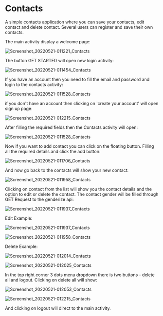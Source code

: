 # Contacts
A simple contacts application where you can save your contacts, edit contact and delete contact. Several users can register and save their own contacts.

The main activity display a welcome page:

![Screenshot_20220521-011221_Contacts](https://user-images.githubusercontent.com/68230346/169620016-bf3a971d-1ca8-42cb-858a-31bb73810bff.jpg)

The button GET STARTED will open new login activity:

![Screenshot_20220521-011454_Contacts](https://user-images.githubusercontent.com/68230346/169620057-748727e3-7027-47ba-92ad-2bdef8c03970.jpg)

If you have an account then you need to fill the email and password and login to the contacts activity:

![Screenshot_20220521-011528_Contacts](https://user-images.githubusercontent.com/68230346/169620082-45ebb0fb-43cc-4b59-8d13-872ac8963859.jpg)

if you don't have an account then clicking on 'create your account' will open sign up page:

![Screenshot_20220521-012215_Contacts](https://user-images.githubusercontent.com/68230346/169620562-e7f882c5-22dd-4629-86c1-b0aea045485e.jpg)

After filling the required fields then the Contacts activity will open:

![Screenshot_20220521-011528_Contacts](https://user-images.githubusercontent.com/68230346/169620082-45ebb0fb-43cc-4b59-8d13-872ac8963859.jpg)

Now if you want to add contact you can click on the floating button.
Filling all the required details and click the add button:

![Screenshot_20220521-011706_Contacts](https://user-images.githubusercontent.com/68230346/169620133-21f4787f-dfea-4de1-a966-e5f967b5e4a0.jpg)

And now go back to the contacts will show your new contact:

![Screenshot_20220521-011958_Contacts](https://user-images.githubusercontent.com/68230346/169620244-62e2996c-4466-42e3-9638-378166991a96.jpg)

Clicking on contact from the list will show you the contact details and the option to edit or delete the contact.
The contact gender will be filled through GET Request to the genderize api:

![Screenshot_20220521-011937_Contacts](https://user-images.githubusercontent.com/68230346/169620283-82b80e77-a512-43d8-821b-50d598f5a979.jpg)

Edit Example:

![Screenshot_20220521-011937_Contacts](https://user-images.githubusercontent.com/68230346/169620410-b72fd96a-031c-4539-8b0b-d1da236cda4a.jpg)

![Screenshot_20220521-011958_Contacts](https://user-images.githubusercontent.com/68230346/169620425-e2ef8c9b-143e-4506-80ad-a0d87deac4f3.jpg)

Delete Example:

![Screenshot_20220521-012014_Contacts](https://user-images.githubusercontent.com/68230346/169620451-c21b3ee8-d543-4b9e-8e12-3a5565de4f12.jpg)

![Screenshot_20220521-012025_Contacts](https://user-images.githubusercontent.com/68230346/169620470-18c65f98-e806-4a63-89fc-b1c05f5b3b47.jpg)

In the top right corner 3 dots menu dropdown there is two buttons - delete all and logout. Clicking on delete all will show:

![Screenshot_20220521-012053_Contacts](https://user-images.githubusercontent.com/68230346/169620554-9205b563-69ac-453b-bb3c-778c4ffd2e8d.jpg)

![Screenshot_20220521-012215_Contacts](https://user-images.githubusercontent.com/68230346/169620562-e7f882c5-22dd-4629-86c1-b0aea045485e.jpg)

And clicking on logout will direct to the main activity.








